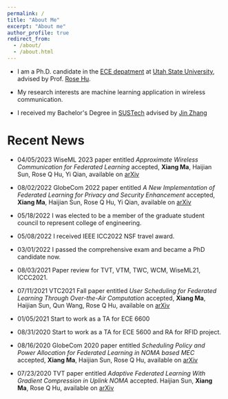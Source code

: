 ```yaml
---
permalink: /
title: "About Me"
excerpt: "About me"
author_profile: true
redirect_from: 
  - /about/
  - /about.html
---
```



* I am a Ph.D. candidate in the [ECE depatment](https://engineering.usu.edu/ece/) at [Utah State University](https://www.usu.edu/), advised by Prof. [Rose Hu](https://engineering.usu.edu/ece/people/faculty/hu-rose).
* My research interests are machine learning application in wireless communication.

* I received my Bachelor's Degree in [SUSTech](https://www.sustech.edu.cn/en/) advised by [Jin Zhang](http://faculty.sustech.edu.cn/zhangj4/en/)

# Recent News

* 04/05/2023 WiseML 2023 paper entitled *Approximate Wireless Communication for Federated Learning* accepted, **Xiang Ma**, Haijian Sun, Rose Q Hu, Yi Qian, available on [arXiv](https://arxiv.org/abs/2304.03359)

* 08/02/2022 GlobeCom 2022 paper entitled *A New Implementation of Federated Learning for Privacy and Security Enhancement* accepted, **Xiang Ma**, Haijian Sun, Rose Q Hu, Yi Qian, available on [arXiv](https://arxiv.org/abs/2208.01826)

* 05/18/2022 I was elected to be a member of the graduate student council to represent college of engineering. 

* 05/08/2022 I received IEEE ICC2022 NSF travel award.

* 03/01/2022 I passed the comprehensive exam and became a PhD candidate now.

* 08/03/2021 Paper review for TVT, VTM, TWC, WCM, WiseML21, ICCC2021.

* 07/11/2021 VTC2021 Fall paper entitled *User Scheduling for Federated Learning Through Over-the-Air Computation* accepted, **Xiang Ma**, Haijian Sun, Qun Wang, Rose Q Hu, available on [arXiv](https://arxiv.org/abs/2108.02891)

* 01/05/2021 Start to work as a TA for ECE 6600

* 08/31/2020 Start to work as a TA for ECE 5600 and RA for RFID project.

* 08/16/2020 GlobeCom 2020 paper entitled *Scheduling Policy and Power Allocation for Federated Learning in NOMA based MEC* accepted, **Xiang Ma**, Haijian Sun, Rose Q Hu, available on [arXiv](https://arxiv.org/abs/2006.13044)

* 07/23/2020 TVT paper entitled *Adaptive Federated Learning With Gradient Compression in Uplink NOMA* accepted. Haijian Sun, **Xiang Ma**, Rose Q Hu, available on [arXiv](https://arxiv.org/abs/2003.01344)
